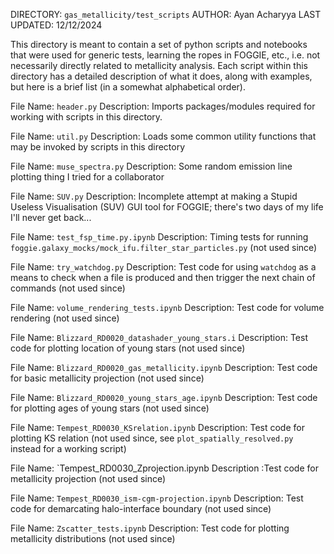 DIRECTORY: `gas_metallicity/test_scripts`
AUTHOR: Ayan Acharyya
LAST UPDATED: 12/12/2024

This directory is meant to contain a set of python scripts and notebooks that were used for generic tests, learning the ropes in FOGGIE,
etc., i.e. not necessarily directly related to metallicity analysis.
Each script within this directory has a detailed description of what it does, along with examples, but here is a brief list (in a somewhat alphabetical order).

File Name: `header.py`
Description: Imports packages/modules required for working with scripts in this directory.

File Name: `util.py`
Description: Loads some common utility functions that may be invoked by scripts in this directory

File Name: `muse_spectra.py`
Description: Some random emission line plotting thing I tried for a collaborator

File Name: `SUV.py`
Description: Incomplete attempt at making a Stupid Useless Visualisation (SUV) GUI tool for FOGGIE; there's two days of my life I'll never get back...

File Name: `test_fsp_time.py.ipynb`
Description: Timing tests for running `foggie.galaxy_mocks/mock_ifu.filter_star_particles.py` (not used since)

File Name: `try_watchdog.py`
Description: Test code for using `watchdog` as a means to check when a file is produced and then trigger the next chain of commands (not used since)

File Name: `volume_rendering_tests.ipynb`
Description: Test code for volume rendering (not used since)

File Name: `Blizzard_RD0020_datashader_young_stars.i`
Description: Test code for plotting location of young stars (not used since)

File Name: `Blizzard_RD0020_gas_metallicity.ipynb`
Description: Test code for basic metallicity projection (not used since)

File Name: `Blizzard_RD0020_young_stars_age.ipynb`
Description: Test code for plotting ages of young stars (not used since)

File Name: `Tempest_RD0030_KSrelation.ipynb`
Description: Test code for plotting KS relation (not used since, see `plot_spatially_resolved.py` instead for a working script)

File Name: `Tempest_RD0030_Zprojection.ipynb
Description :Test code for metallicity projection (not used since)

File Name: `Tempest_RD0030_ism-cgm-projection.ipynb`
Description: Test code for demarcating halo-interface boundary (not used since)

File Name: `Zscatter_tests.ipynb`
Description: Test code for plotting metallicity distributions (not used since)